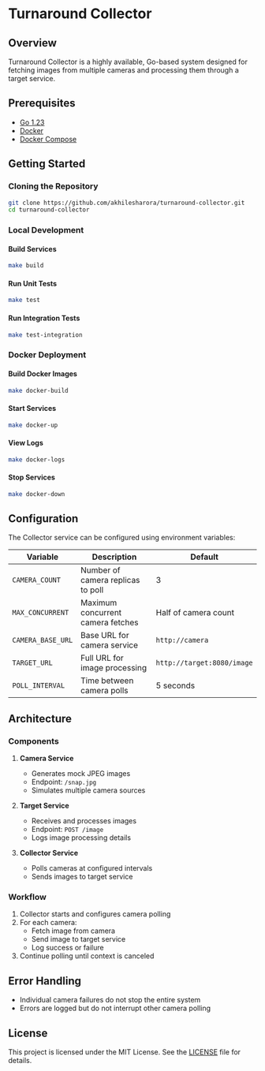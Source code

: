 # Turnaround Collector

## Overview

Turnaround Collector is a highly available, Go-based system designed for fetching images from multiple cameras and processing them through a target service.


## Prerequisites

- [Go 1.23](https://go.dev/)
- [Docker](https://www.docker.com/)
- [Docker Compose](https://docs.docker.com/compose/)

## Getting Started

### Cloning the Repository

```bash
git clone https://github.com/akhilesharora/turnaround-collector.git
cd turnaround-collector
```

### Local Development

#### Build Services
```bash
make build
```

#### Run Unit Tests
```bash
make test
```

#### Run Integration Tests
```bash
make test-integration
```

### Docker Deployment

#### Build Docker Images
```bash
make docker-build
```

#### Start Services
```bash
make docker-up
```

#### View Logs
```bash
make docker-logs
```

#### Stop Services
```bash
make docker-down
```

## Configuration

The Collector service can be configured using environment variables:

| Variable | Description | Default |
|----------|-------------|---------|
| `CAMERA_COUNT` | Number of camera replicas to poll | 3 |
| `MAX_CONCURRENT` | Maximum concurrent camera fetches | Half of camera count |
| `CAMERA_BASE_URL` | Base URL for camera service | `http://camera` |
| `TARGET_URL` | Full URL for image processing | `http://target:8080/image` |
| `POLL_INTERVAL` | Time between camera polls | 5 seconds |

## Architecture

### Components

1. **Camera Service**
    - Generates mock JPEG images
    - Endpoint: `/snap.jpg`
    - Simulates multiple camera sources

2. **Target Service**
    - Receives and processes images
    - Endpoint: `POST /image`
    - Logs image processing details

3. **Collector Service**
    - Polls cameras at configured intervals
    - Sends images to target service

### Workflow

1. Collector starts and configures camera polling
2. For each camera:
    - Fetch image from camera
    - Send image to target service
    - Log success or failure
3. Continue polling until context is canceled

## Error Handling

- Individual camera failures do not stop the entire system
- Errors are logged but do not interrupt other camera polling

## License

This project is licensed under the MIT License. See the [LICENSE](LICENSE) file for details.
